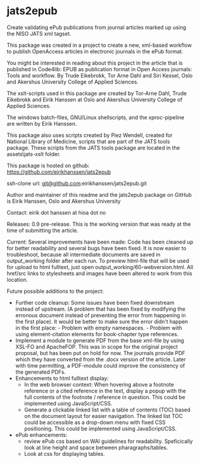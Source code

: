 jats2epub
=========

Create validating ePub publications from journal articles marked up using the NISO JATS xml tagset.

This package was created in a project to create a new, xml-based workflow to publish OpenAccess articles in electronic journals in the ePub format.

You might be interested in reading about this project in the article that is published in Code4lib: EPUB as publication format in Open Access journals: Tools and workflow. By Trude Eikebrokk, Tor Arne Dahl and Siri Kessel, Oslo and Akershus University College of Applied Sciences.

The xslt-scripts used in this package are created by Tor-Arne Dahl, Trude Eikebrokk and Eirik Hanssen at Oslo and Akershus University College of Applied Sciences.

The windows batch-files, GNU/Linux shellscripts, and the xproc-pipeline are written by Eirik Hanssen. 

This package also uses scripts created by Piez Wendell, created for National Library of Medicine, scripts that are part of the JATS tools package. These scripts from the JATS tools package are located in the assets\jats-xslt folder.

This package is hosted on github: https://github.com/eirikhanssen/jats2epub

ssh-clone url: git@github.com:eirikhanssen/jats2epub.git

Author and maintainer of this readme and the jats2epub package on GitHub is Eirik Hanssen, Oslo and Akershus University

Contact: eirik dot hanssen at hioa dot no

Releases:
0.9 pre-release. This is the working version that was ready at the time of submitting the article.

Current:
Several improvements have been made: Code has been cleaned up for better readability and several bugs have been fixed.
It is now easier to troubleshoot, because all intermediate documents are saved in output_working folder after each run.
To preview html-file that will be used for upload to html fulltext, just open output_working/60-webversion.html. All 
href/src links to stylesheets and images have been altered to work from this location.

Future possible additions to the project:
- Further code cleanup:
    Some issues have been fixed downstream instead of upstream. (A problem that has been fixed by modifying the 
    erronous document instead of preventing the error from happening in the first place).
    It would be better to make sure the error didn't happen in the first place:
      - Problem with empty namespaces.
      - Problem with using element-citation elements for book-chapter type references.
- Implement a module to generate PDF from the base xml-file by using XSL-FO and ApacheFOP.
    This was in scope for the original project proposal, but has been put on hold for now. The journals provide PDF which
    they have converted from the .docx version of the article. Later with time permitting, a PDF-module could 
    improve the consistency of the generated PDFs.
- Enhancements to html fulltext display:
  - In the web browser context: When hovering above a footnote reference or a cited reference in the text, display a popup
    with the full contents of the footnote / reference in question. This could be implemented using JavaScript/CSS.
  - Generate a clickable linked list with a table of contents (TOC) based on the document layout for easier navigation.       The linked list TOC could be accessible as a drop-down menu with fixed CSS positioning. 
    This could be implemented using JavaScript/CSS.
- ePub enhancements:
  - review ePub css based on WAI guidelines for readability. Speficically look at line height and space between              pharagraphs/tables.
  - Look at css for displaying tables.
